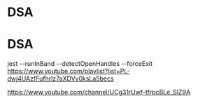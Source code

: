 # DSA
# DSA



jest --runInBand --detectOpenHandles --forceExit
https://www.youtube.com/playlist?list=PL-dwj4UAzfFufhrlz7aXDVv0ksLa5becs

https://www.youtube.com/channel/UCg31rUwf-tfrpcBLe_SlZ9A
